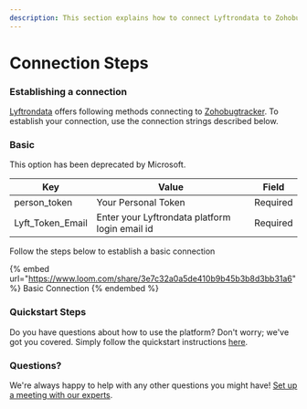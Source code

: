 ```yaml
---
description: This section explains how to connect Lyftrondata to Zohobugtracker.
---
```


# Connection Steps

### Establishing a connection

[Lyftrondata](https://www.lyftrondata.com) offers following methods connecting to [Zohobugtracker](https://www.lyftrondata.com/integration/commerce-analytics/zoho-bug-tracker/). To establish your connection, use the connection strings described below.

### Basic

This option has been deprecated by Microsoft.

| Key                | Value                                          | Field    |
| ------------------ | ---------------------------------------------- | -------- |
| person\_token      | Your Personal Token                            | Required |
| Lyft\_Token\_Email | Enter your Lyftrondata platform login email id | Required |

Follow the steps below to establish a basic connection

{% embed url="https://www.loom.com/share/3e7c32a0a5de410b9b45b3b8d3bb31a6" %}
Basic Connection
{% endembed %}

### Quickstart Steps

Do you have questions about how to use the platform? Don't worry; we've got you covered. Simply follow the quickstart instructions [here](README.md).

### Questions? <a href="#questions" id="questions"></a>

We're always happy to help with any other questions you might have! [Set up a meeting with our experts](https://www.lyftrondata.com/book-a-meeting/).
